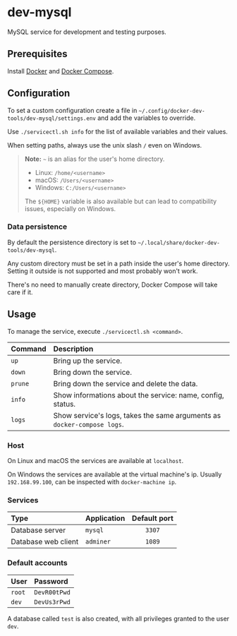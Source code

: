 # dev-mysql

MySQL service for development and testing purposes.

## Prerequisites

Install [Docker](https://docs.docker.com/engine/install/) and [Docker Compose](https://docs.docker.com/compose/install/).

## Configuration

To set a custom configuration create a file in `~/.config/docker-dev-tools/dev-mysql/settings.env` and add the variables to override.

Use `./servicectl.sh info` for the list of available variables and their values.

When setting paths, always use the unix slash `/` even on Windows.

> **Note:** `~` is an alias for the user's home directory.
>
> - Linux: `/home/<username>`
> - macOS: `/Users/<username>`
> - Windows: `C:/Users/<username>`
>
> The `${HOME}` variable is also available but can lead to compatibility issues, especially on Windows.

### Data persistence

By default the persistence directory is set to `~/.local/share/docker-dev-tools/dev-mysql`.

Any custom directory must be set in a path inside the user's home directory. Setting it outside is not supported and most probably won't work.

There's no need to manually create directory, Docker Compose will take care if it.

## Usage

To manage the service, execute `./servicectl.sh <command>`.

| Command | Description                                                             |
| :------ | :---------------------------------------------------------------------- |
| `up`    | Bring up the service.                                                   |
| `down`  | Bring down the service.                                                 |
| `prune` | Bring down the service and delete the data.                             |
| `info`  | Show informations about the service: name, config, status.              |
| `logs`  | Show service's logs, takes the same arguments as `docker-compose logs`. |

### Host

On Linux and macOS the services are available at `localhost`.

On Windows the services are available at the virtual machine's ip. Usually `192.168.99.100`, can be inspected with `docker-machine ip`.

### Services

| Type                | Application | Default port |
| :------------------ | :---------- | :----------: |
| Database server     | `mysql`     |    `3307`    |
| Database web client | `adminer`   |    `1089`    |

### Default accounts

| User   | Password     |
| :----- | :----------- |
| `root` | `DevR00tPwd` |
| `dev`  | `DevUs3rPwd` |

A database called `test` is also created, with all privileges granted to the user `dev`.
